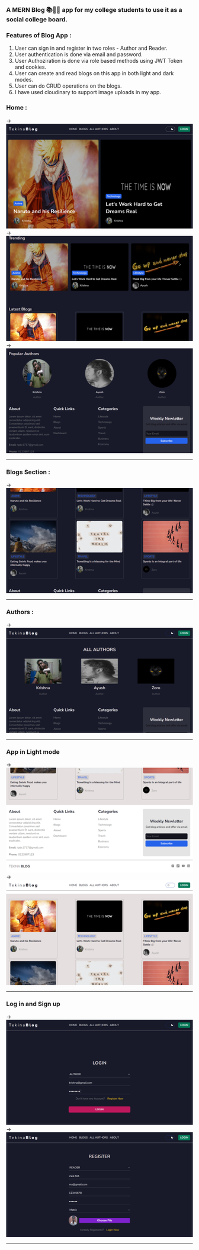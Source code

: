### A MERN Blog 📚📔📕 app for my college students to use it as a social college board.
### Features of Blog App : 
1. User can sign in and register in two roles - Author and Reader.
2. User authentication is done via email and password.
3. User Authoziration is done via role based methods using JWT Token and cookies.
4. User can create and read blogs on this app in both light and dark modes.
5. User can do CRUD operations on the blogs.
6. I have used cloudinary to support image uploads in my app.


### Home :
-> <img src="https://github.com/Geek-Tekina/TEKINA_BLOG/blob/main/Screenshot%20(196).png">
-> <img src="https://github.com/Geek-Tekina/TEKINA_BLOG/blob/main/Screenshot%20(197).png">
-> <img src="https://github.com/Geek-Tekina/TEKINA_BLOG/blob/main/Screenshot%20(198).png">
<hr>

### Blogs Section :
-> <img src="https://github.com/Geek-Tekina/TEKINA_BLOG/blob/main/Screenshot%20(199).png">
<hr>

### Authors : 
-> <img src="https://github.com/Geek-Tekina/TEKINA_BLOG/blob/main/Screenshot%20(200).png">
<hr>

### App in Light mode
-> <img src="https://github.com/Geek-Tekina/TEKINA_BLOG/blob/main/Screenshot%20(201).png">
-> <img src="https://github.com/Geek-Tekina/TEKINA_BLOG/blob/main/Screenshot%20(202).png">
<hr>

### Log in and Sign up
-> <img src="https://github.com/Geek-Tekina/TEKINA_BLOG/blob/main/Screenshot%20(203).png">
-> <img src="https://github.com/Geek-Tekina/TEKINA_BLOG/blob/main/Screenshot%20(204).png">
<hr>

